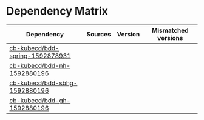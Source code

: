 # Dependency Matrix

Dependency | Sources | Version | Mismatched versions
---------- | ------- | ------- | -------------------
[cb-kubecd/bdd-spring-1592878931](https://github.com/cb-kubecd/bdd-spring-1592878931.git) |  | []() | 
[cb-kubecd/bdd-nh-1592880196](https://github.com/cb-kubecd/bdd-nh-1592880196.git) |  | []() | 
[cb-kubecd/bdd-sbhg-1592880196](https://github.com/cb-kubecd/bdd-sbhg-1592880196.git) |  | []() | 
[cb-kubecd/bdd-gh-1592880196](https://github.com/cb-kubecd/bdd-gh-1592880196.git) |  | []() | 
